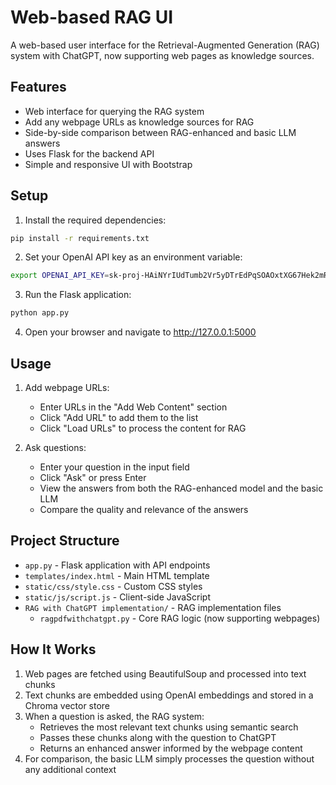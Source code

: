 # Web-based RAG UI

A web-based user interface for the Retrieval-Augmented Generation (RAG) system with ChatGPT, now supporting web pages as knowledge sources.

## Features

- Web interface for querying the RAG system
- Add any webpage URLs as knowledge sources for RAG
- Side-by-side comparison between RAG-enhanced and basic LLM answers
- Uses Flask for the backend API
- Simple and responsive UI with Bootstrap

## Setup

1. Install the required dependencies:

```bash
pip install -r requirements.txt
```

2. Set your OpenAI API key as an environment variable:

```bash
export OPENAI_API_KEY=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
```

3. Run the Flask application:

```bash
python app.py
```

4. Open your browser and navigate to http://127.0.0.1:5000

## Usage

1. Add webpage URLs:

   - Enter URLs in the "Add Web Content" section
   - Click "Add URL" to add them to the list
   - Click "Load URLs" to process the content for RAG

2. Ask questions:
   - Enter your question in the input field
   - Click "Ask" or press Enter
   - View the answers from both the RAG-enhanced model and the basic LLM
   - Compare the quality and relevance of the answers

## Project Structure

- `app.py` - Flask application with API endpoints
- `templates/index.html` - Main HTML template
- `static/css/style.css` - Custom CSS styles
- `static/js/script.js` - Client-side JavaScript
- `RAG with ChatGPT implementation/` - RAG implementation files
  - `ragpdfwithchatgpt.py` - Core RAG logic (now supporting webpages)

## How It Works

1. Web pages are fetched using BeautifulSoup and processed into text chunks
2. Text chunks are embedded using OpenAI embeddings and stored in a Chroma vector store
3. When a question is asked, the RAG system:
   - Retrieves the most relevant text chunks using semantic search
   - Passes these chunks along with the question to ChatGPT
   - Returns an enhanced answer informed by the webpage content
4. For comparison, the basic LLM simply processes the question without any additional context
